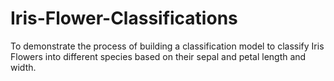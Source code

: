 # Iris-Flower-Classifications
To demonstrate the process of building a classification model to classify Iris Flowers into different species based on their sepal and petal length and width.
